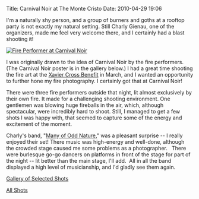 Title: Carnival Noir at The Monte Cristo
Date: 2010-04-29 19:06

I'm a naturally shy person, and a group of burners and goths at a
rooftop party is not exactly my natural setting. Still Charly Gienau,
one of the organizers, made me feel very welcome there, and I certainly
had a blast shooting it!

[![Fire Performer at Carnival Noir](/galleries/carnival-noir-selects/content/images/large/P1010125.jpg)](/galleries/carnival-noir-selects/content/P1010125_large.html)

I was originally drawn to the idea of Carnival Noir by the fire
performers. (The Carnival Noir poster is in the gallery below.) I had a
great time shooting the fire art at the [Xavier Cross
Benefit](/2010/03/06/xavier-cross-benefit-march-2010) in
March, and I wanted an opportunity to further hone my fire photography.
I certainly got that at Carnival Noir!

There were three fire performers
outside that night, lit almost exclusively by their own fire. It made
for a challenging shooting environment. One gentlemen was blowing huge
fireballs in the air, which, although spectacular, were incredibly hard
to shoot. Still, I managed to get a few shots I was happy with, that
seemed to capture some of the energy and excitement of the moment.

Charly's band, "[Many of Odd Nature](http://www.manyofoddnature.com/),"
was a pleasant surprise -- I really enjoyed their set! There music was
high-energy and well-done, although the crowded stage caused me some
problems as a photographer.   There were burlesque go-go dancers on
platforms in front of the stage for part of the night -- lit better than
the main stage, I'll add.  All in all the band displayed a high level of
musicianship, and I'd gladly see them again.

[Gallery of Selected Shots](/galleries/carnival-noir-selects)

[All Shots](/galleries/carnival-noir-all)
